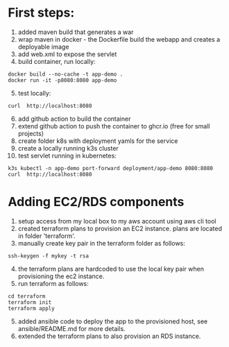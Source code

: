 # First steps:
1. added maven build that generates a war
2. wrap maven in docker - the Dockerfile build the webapp and creates a deployable image 
3. add web.xml to expose the servlet
4. build container, run locally:
```
docker build --no-cache -t app-demo .
docker run -it -p8080:8080 app-demo
```
5. test locally:
```
curl  http://localhost:8080
```
6. add github action to build the container
7. extend github action to push the container to ghcr.io (free for small projects)
8. create folder k8s with deployment yamls for the service
9. create a locally running k3s cluster
10. test servlet running in kubernetes:
```
k3s kubectl -n app-demo port-forward deployment/app-demo 8080:8080
curl  http://localhost:8080
```

# Adding EC2/RDS components
1. setup access from my local box to my aws account using aws cli tool
2. created terraform plans to provision an EC2 instance. plans are located in folder 'terraform'. 
3. manually create key pair in the terraform folder as follows:
```
ssh-keygen -f mykey -t rsa
```
4. the terraform plans are hardcoded to use the local key pair when provisioning the ec2 instance.
5. run terraform as follows:
```
cd terraform
terraform init
terraform apply
```
5. added ansible code to deploy the app to the provisioned host, see ansible/README.md for more details.
6. extended the terraform plans to also provision an RDS instance.